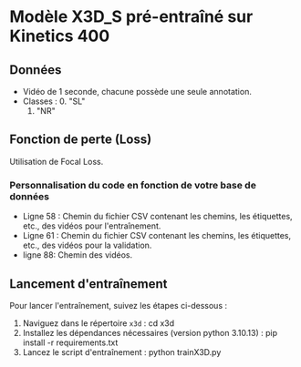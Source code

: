 # Modèle X3D_S pré-entraîné sur Kinetics 400

## Données
- Vidéo de 1 seconde, chacune possède une seule annotation.
- Classes :
  0. "SL"
  1. "NR"

## Fonction de perte (Loss)
Utilisation de Focal Loss.

### Personnalisation du code en fonction de votre base de données

  - Ligne 58 : Chemin du fichier CSV contenant les chemins, les étiquettes, etc., des vidéos pour l'entraînement.
  - Ligne 61 : Chemin du fichier CSV contenant les chemins, les étiquettes, etc., des vidéos pour la validation.
  - ligne 88: Chemin des vidéos.

## Lancement d'entraînement
Pour lancer l'entraînement, suivez les étapes ci-dessous :

1. Naviguez dans le répertoire `x3d` :
   cd x3d
2. Installez les dépendances nécessaires (version python 3.10.13) :
   pip install -r requirements.txt 
3. Lancez le script d'entraînement :
   python trainX3D.py


